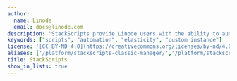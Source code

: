 ```yaml
---
author:
  name: Linode
  email: docs@linode.com
description: 'StackScripts provide Linode users with the ability to automate the deployment of custom systems on top Linode’s default Linux distribution images. All StackScripts are stored in the Linode Cloud Manager and can be accessed whenever you deploy a Linode.'
keywords: ["scripts", "automation", "elasticity", "custom instance"]
license: '[CC BY-ND 4.0](https://creativecommons.org/licenses/by-nd/4.0)'
aliases: ['/platform/stackscripts-classic-manager/','/platform/stackscripts/','/platform/stackscripts-new-manager/','/stackscripts/']
title: StackScripts
show_in_lists: true
---
```


